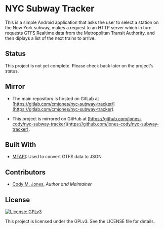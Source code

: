 # NYC Subway Tracker

This is a simple Android application that asks the user to select a station on
the New York subway, makes a request to an HTTP server which in turn requests
GTFS Realtime data from the Metropolitan Transit Authority, and then diplays a
list of the next trains to arrive.

## Status

This project is not yet complete. Please check back later on the project's
status.

## Mirror

* The main repository is hosted on GitLab at [https://gitlab.com/cmjones/nyc-subway-tracker/](https://gitlab.com/cmjones/nyc-subway-tracker).

* This project is mirrored on GitHub at
[https://github.com/jones-cody/nyc-subway-tracker](https://github.com/jones-cody/nyc-subway-tracker).

## Built With

* [MTAPI](https://github.com/jonthornton/MTAPI/): Used to convert GTFS data to JSON

## Contributors

* [Cody M. Jones](https://gitlab.com/cmjones), *Author and Maintainer*

## License

[![License: GPLv3](https://img.shields.io/badge/License-GPLv3-blue.svg)](https://www.gnu.org/licenses/gpl-3.0)

This project is licensed under the GPLv3. See the LICENSE file for details.
